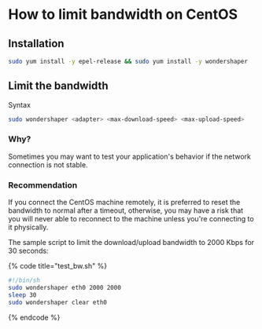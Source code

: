# How to limit bandwidth on CentOS

## Installation

```bash
sudo yum install -y epel-release && sudo yum install -y wondershaper
```

## Limit the bandwidth

Syntax

```bash
sudo wondershaper <adapter> <max-download-speed> <max-upload-speed>
```

### Why?

Sometimes you may want to test your application's behavior if the network connection is not stable.

### Recommendation

If you connect the CentOS machine remotely, it is preferred to reset the bandwidth to normal after a timeout, otherwise, you may have a risk that you will never able to reconnect to the machine unless you're connecting to it physically.

The sample script to limit the download/upload bandwidth to 2000 Kbps for 30 seconds:

{% code title="test\_bw.sh" %}
```bash
#!/bin/sh
sudo wondershaper eth0 2000 2000
sleep 30
sudo wondershaper clear eth0
```
{% endcode %}





